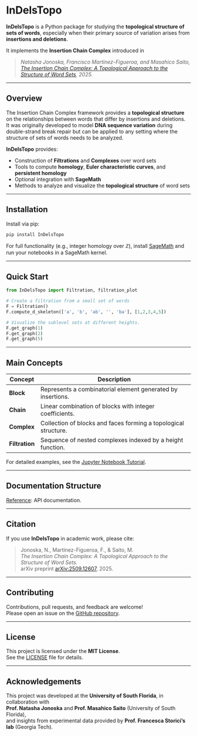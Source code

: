 # InDelsTopo

**InDelsTopo** is a Python package for studying the **topological structure of sets of words**,  especially when their primary source of variation arises from **insertions and deletions**.  

It implements the **Insertion Chain Complex** introduced in  
> *Natasha Jonoska, Francisco Martinez-Figueroa, and Masahico Saito,  
> [The Insertion Chain Complex: A Topological Approach to the Structure of Word Sets](https://arxiv.org/abs/2509.12607), 2025.*

---

## Overview

The Insertion Chain Complex framework provides a **topological structure** on the relationships between words that differ by insertions and deletions.  
It was originally developed to model **DNA sequence variation** during double-strand break repair but can be applied to any setting where the structure of sets of words needs to be analyzed. 

**InDelsTopo** provides:

- Construction of **Filtrations** and **Complexes** over word sets  
- Tools to compute **homology**, **Euler characteristic curves**, and **persistent homology**  
- Optional integration with **SageMath**  
- Methods to analyze and visualize the **topological structure** of word sets 

---

## Installation

Install via pip:

```bash
pip install InDelsTopo
```

For full functionality (e.g., integer homology over $\mathbb{Z}$), install [SageMath](https://www.sagemath.org/) and run your notebooks in a SageMath kernel.

---

## Quick Start

```python
from InDelsTopo import Filtration, filtration_plot

# Create a filtration from a small set of words
F = Filtration()
F.compute_d_skeleton(['a', 'b', 'ab', '', 'ba'], [1,2,3,4,5])

# Visualize the sublevel sets at different heights. 
F.get_graph(1)
F.get_graph(2)
F.get_graph(5)
```

---

## Main Concepts

| Concept | Description |
|----------|--------------|
| **Block** | Represents a combinatorial element generated by insertions. |
| **Chain** | Linear combination of blocks with integer coefficients. |
| **Complex** | Collection of blocks and faces forming a topological structure. |
| **Filtration** | Sequence of nested complexes indexed by a height function. |

For detailed examples, see the [Jupyter Notebook Tutorial](https://github.com/USF-DNA-Knot-Math/InDelsTopo/blob/main/tutorials/InDelsTopo_Tutorial.ipynb).

---

## Documentation Structure

 [Reference](reference.md): API documentation.


---

## Citation

If you use **InDelsTopo** in academic work, please cite:

> Jonoska, N., Martinez-Figueroa, F., & Saito, M.  
> *The Insertion Chain Complex: A Topological Approach to the Structure of Word Sets.*  
> arXiv preprint [arXiv:2509.12607](https://arxiv.org/abs/2509.12607), 2025.

---

## Contributing

Contributions, pull requests, and feedback are welcome!  
Please open an issue on the [GitHub repository](https://github.com/USF-DNA-Knot-Math/InDelsTopo/).

---

## License

This project is licensed under the **MIT License**.  
See the [LICENSE](LICENSE.txt) file for details.

---

## Acknowledgements

This project was developed at the **University of South Florida**, in collaboration with  
**Prof. Natasha Jonoska** and **Prof. Masahico Saito** (University of South Florida),  
and insights from experimental data provided by **Prof. Francesca Storici’s lab** (Georgia Tech).
